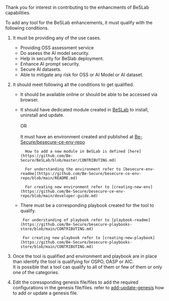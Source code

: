 Thank you for interest in contributing to the enhancments of BeSLab capabilities.

To add any tool for the BeSLab enhancements, it must qualify with the following conditions.

1. It must be providing any of the use cases.
    - Providing OSS assessment service
    - Do aseess the AI model security.
    - Help in security for BeSlab deployment.
    - Enhance AI prompt security.
    - Secure AI datasets.
    - Able to mitigate any risk for OSS or AI Model or AI dataset.

2. It should meet following all the conditions to get qualified.
    - It should be available online or should be able to be accessed via browser.

    - It should have dedicated module created in [BeSLab](https://github.com/Be-Secure/BeSLab.git) to install, uninstall and update.
        <br> <br>OR <br><br>
        It must have an environment created and published at [Be-Secure/besecure-ce-env-repo](https://github.com/Be-Secure/besecure-ce-env-repo)
      ```  
        How to add a new module in BeSLab is defined [here](https://github.com/Be-Secure/BeSLab/blob/master/CONTRIBUTING.md)
      ```
      ```
        For understanding the environment refer to [besecure-env-readme](https://github.com/Be-Secure/besecure-ce-env-repo/blob/main/README.md)
    
        For creating new environment refer to [creating-new-env] (https://github.com/Be-Secure/besecure-ce-env-repo/blob/main/developer-guide.md)
      ```  
    - There must be a corresponding playbook created for the tool to qualify.
       ```
        For understanding of playbook refer to [playbook-readme] (https://github.com/Be-Secure/besecure-playbooks-store/blob/main/CONTRIBUTING.md)

        For creating new playbook refer to [creating-new-playbook] (https://github.com/Be-Secure/besecure-playbooks-store/blob/main/CONTRIBUTING.md)
      ```
3. Once the tool is qualified and environment and playbook are in place than identify the tool is qualifying for OSPO, OASP or AIC. 
<br>It is possible that a tool can qualify to all of them or few of them or only one of the categories.

4. Edit the coressponding genesis file/files to add the required configurations in the genesis file/files. refer to [add-update-genesis](https://github.com/Be-Secure/BLIMAN/blob/main/genesis/ADD-UPDATE-GENESIS.md) how to add or update a genesis file.<br>